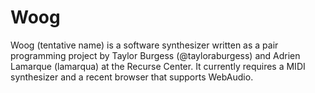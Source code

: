 # Woog

Woog (tentative name) is a software synthesizer written as a pair programming project by Taylor Burgess (@tayloraburgess) and Adrien Lamarque (lamarqua) at the Recurse Center.
It currently requires a MIDI synthesizer and a recent browser that supports WebAudio.
